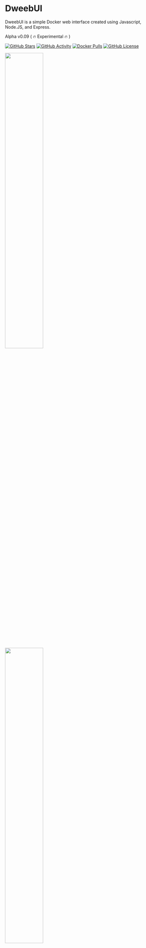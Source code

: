 # DweebUI
DweebUI is a simple Docker web interface created using Javascript, Node.JS, and Express.

Alpha v0.09 ( :fire: Experimental :fire: )

[![GitHub Stars](https://img.shields.io/github/stars/lllllllillllllillll/DweebUI)](https://github.com/lllllllillllllillll)
[![GitHub Activity](https://img.shields.io/github/commit-activity/y/lllllllillllllillll/DweebUI)](https://github.com/lllllllillllllillll)
[![Docker Pulls](https://img.shields.io/docker/pulls/lllllllillllllillll/dweebui)](https://hub.docker.com/repository/docker/lllllllillllllillll/dweebui)
[![GitHub License](https://img.shields.io/github/license/lllllllillllllillll/DweebUI)](https://github.com/lllllllillllllillll/DweebUI/blob/main/LICENSE)


<a href="https://raw.githubusercontent.com//lllllllillllllillll/DweebUI/main/screenshots/dashboard.png"><img src="https://raw.githubusercontent.com/lllllllillllllillll/DweebUI/main/screenshots/dashboard.png" width="50%"/></a>

<a href="https://raw.githubusercontent.com/lllllllillllllillll/DweebUI/main/screenshots/apps.png"><img src="https://raw.githubusercontent.com/lllllllillllllillll/DweebUI/main/screenshots/apps.png" width="50%"/></a>


## Features
* [x] Dashboard provides server metrics, container metrics, and container controls, on a single page.
* [x] View container logs.
* [ ] Update containers (planned).
* [ ] Manage your Docker networks, images, and volumes (in development).
* [x] Light/Dark Mode.
* [x] Easy to install app templates.
* [x] Multi-User built-in.
* [ ] Permissions system (in development).
* [x] Support for Windows, Linux, and MacOS.
* [ ] Docker compose import (in development).
* [x] Templates.json maintains compatability with Portainer, allowing you to use the template without needing to use DweebUI.
* [x] Automatically persists data in docker volumes if bind mount isn't used.
* [ ] Preset variables (planned).
* [ ] Proxy manager for Caddy (Disabled).


## Setup

Docker Compose: 
```
version: "3.9"
services:

  dweebui:
    container_name: dweebui
    image: lllllllillllllillll/dweebui:v0.09-dev
    # build:
    #   context: .
    environment:
      NODE_ENV: production
      PORT: 8000
      SECRET: MrWiskers
    restart: unless-stopped
    ports:
      - 8000:8000
    volumes:
      - dweebui:/app
      - caddyfiles:/app/caddyfiles
      - /var/run/docker.sock:/var/run/docker.sock
      #- ./custom-templates.json:/app/custom-templates.json
      #- ./composefiles:/app/composefiles
    networks:
      - dweeb_network


volumes:
  dweebui:
  caddyfiles:


networks:
  dweeb_network:
    driver: bridge
```

Compose setup:

* Paste the above content into a file named ```docker-compose.yml``` then place it in a folder named ```dweebui```.
* Open a terminal in the ```dweebui``` folder, then enter ```docker compose up -d```.
* You may need to use ```docker-compose up -d``` or execute the command as root with either ```sudo docker compose up -d``` or ```sudo docker-compose up -d```.


Using setup.sh: 
```
Extract DweebUI.zip and navigate to /DweebUI
cd DweebUI
chmod +x setup.sh
sudo ./setup.sh
```


## Credits

* Dockerode and dockerode-compose by Apocas: https://github.com/apocas/dockerode
* UI was built using HTML and CSS elements from https://tabler.io/
* Apps template based on Portainer template provided by Lissy93: https://github.com/Lissy93/portainer-templates
* Icons from Walkxcode with some renames and additions: https://github.com/walkxcode/dashboard-icons


## Supporters

* MM (Patreon)